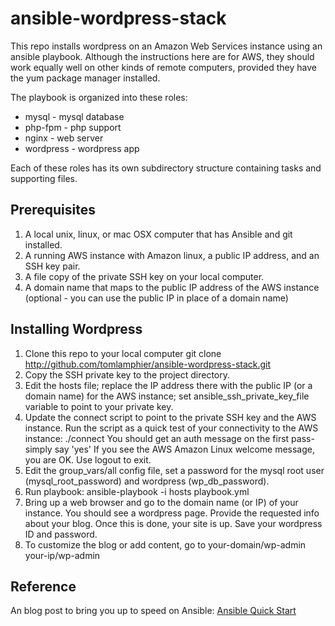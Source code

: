 # ansible-wordpress-stack
This repo installs wordpress on an Amazon Web Services instance using an ansible playbook. Although the instructions here are for AWS, they should work equally well on other kinds of remote computers, provided they have the yum package manager installed.  

The playbook is organized into these roles:
* mysql     - mysql database
* php-fpm   - php support
* nginx     - web server
* wordpress - wordpress app

Each of these roles has its own subdirectory structure containing tasks and supporting files.

## Prerequisites
1. A local unix, linux, or mac OSX computer that has Ansible and git installed.
2. A running AWS instance with Amazon linux, a public IP address,  and an SSH key pair.
3. A file copy of the private SSH key on your local computer.
4. A domain name that maps to the public IP address of the AWS instance (optional - you can use the public IP in place of a domain name)

## Installing Wordpress
1. Clone this repo to your local computer
      git clone http://github.com/tomlamphier/ansible-wordpress-stack.git
2. Copy the SSH private key to the project directory.
3. Edit the hosts file; replace the IP address there with the public IP (or a domain name) for the AWS instance; set ansible_ssh_private_key_file variable to point to your private key.
4. Update the connect script to point to the private SSH key and the AWS instance. Run the script as a quick test of your connectivity to the AWS instance:
   ./connect
You should get an auth message on the first pass-simply say 'yes'     If you see the AWS Amazon Linux welcome message, you are OK. Use logout to exit.
5. Edit the group_vars/all config file, set a password for the mysql root user (mysql_root_password) and wordpress (wp_db_password).
6. Run playbook:
     ansible-playbook -i hosts playbook.yml
7. Bring up a web browser and go to the domain name (or IP) of your instance.  You should see a wordpress page.  Provide the requested info about your blog.  Once this is done, your site is up.  Save your wordpress ID and password.
8. To customize the blog or add content, go to
       your-domain/wp-admin
       your-ip/wp-admin

## Reference
An blog post to bring you up to speed on Ansible: [Ansible Quick Start](http://datasciex.com/?p=230)


